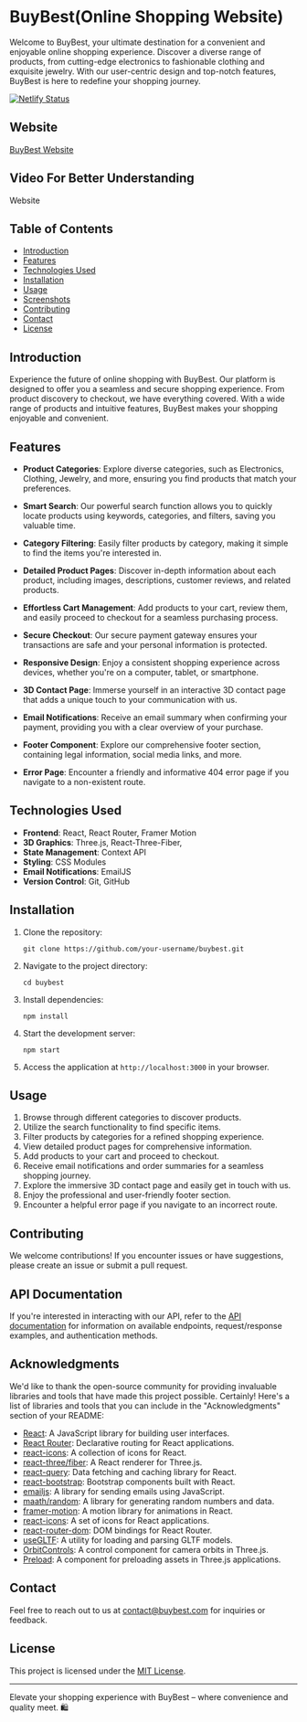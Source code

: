 # BuyBest(Online Shopping Website)

Welcome to BuyBest, your ultimate destination for a convenient and enjoyable online shopping experience. Discover a diverse range of products, from cutting-edge electronics to fashionable clothing and exquisite jewelry. With our user-centric design and top-notch features, BuyBest is here to redefine your shopping journey.

[![Netlify Status](https://api.netlify.com/api/v1/badges/0ed6b6ca-58d1-4b6e-9679-af8c82641b59/deploy-status)](https://app.netlify.com/sites/buybest-1/deploys)

## Website
[BuyBest Website](https://buybest-1.netlify.app/)

## Video For Better Understanding
Website 

## Table of Contents

- [Introduction](#introduction)
- [Features](#features)
- [Technologies Used](#technologies-used)
- [Installation](#installation)
- [Usage](#usage)
- [Screenshots](#screenshots)
- [Contributing](#contributing)
- [Contact](#contact)
- [License](#license)

## Introduction

Experience the future of online shopping with BuyBest. Our platform is designed to offer you a seamless and secure shopping experience. From product discovery to checkout, we have everything covered. With a wide range of products and intuitive features, BuyBest makes your shopping enjoyable and convenient.

## Features

- **Product Categories**: Explore diverse categories, such as Electronics, Clothing, Jewelry, and more, ensuring you find products that match your preferences.

- **Smart Search**: Our powerful search function allows you to quickly locate products using keywords, categories, and filters, saving you valuable time.

- **Category Filtering**: Easily filter products by category, making it simple to find the items you're interested in.

- **Detailed Product Pages**: Discover in-depth information about each product, including images, descriptions, customer reviews, and related products.

- **Effortless Cart Management**: Add products to your cart, review them, and easily proceed to checkout for a seamless purchasing process.

- **Secure Checkout**: Our secure payment gateway ensures your transactions are safe and your personal information is protected.

- **Responsive Design**: Enjoy a consistent shopping experience across devices, whether you're on a computer, tablet, or smartphone.

- **3D Contact Page**: Immerse yourself in an interactive 3D contact page that adds a unique touch to your communication with us.

- **Email Notifications**: Receive an email summary when confirming your payment, providing you with a clear overview of your purchase.

- **Footer Component**: Explore our comprehensive footer section, containing legal information, social media links, and more.

- **Error Page**: Encounter a friendly and informative 404 error page if you navigate to a non-existent route.

## Technologies Used

- **Frontend**: React, React Router, Framer Motion
- **3D Graphics**: Three.js, React-Three-Fiber, 
- **State Management**: Context API
- **Styling**: CSS Modules
- **Email Notifications**: EmailJS
- **Version Control**: Git, GitHub

## Installation

1. Clone the repository:
   ```
   git clone https://github.com/your-username/buybest.git
   ```
2. Navigate to the project directory:
   ```
   cd buybest
   ```
3. Install dependencies:
   ```
   npm install
   ```
4. Start the development server:
   ```
   npm start
   ```
5. Access the application at `http://localhost:3000` in your browser.

## Usage

1. Browse through different categories to discover products.
2. Utilize the search functionality to find specific items.
3. Filter products by categories for a refined shopping experience.
4. View detailed product pages for comprehensive information.
5. Add products to your cart and proceed to checkout.
6. Receive email notifications and order summaries for a seamless shopping journey.
7. Explore the immersive 3D contact page and easily get in touch with us.
8. Enjoy the professional and user-friendly footer section.
9. Encounter a helpful error page if you navigate to an incorrect route.

## Contributing

We welcome contributions! If you encounter issues or have suggestions, please create an issue or submit a pull request.

## API Documentation

If you're interested in interacting with our API, refer to the [API documentation](https://fakestoreapi.com/docs) for information on available endpoints, request/response examples, and authentication methods.

## Acknowledgments

We'd like to thank the open-source community for providing invaluable libraries and tools that have made this project possible.
Certainly! Here's a list of libraries and tools that you can include in the "Acknowledgments" section of your README:

- [React](https://reactjs.org/): A JavaScript library for building user interfaces.
- [React Router](https://reactrouter.com/): Declarative routing for React applications.
- [react-icons](https://react-icons.github.io/react-icons/): A collection of icons for React.
- [react-three/fiber](https://github.com/pmndrs/react-three-fiber): A React renderer for Three.js.
- [react-query](https://react-query.tanstack.com/): Data fetching and caching library for React.
- [react-bootstrap](https://react-bootstrap.github.io/): Bootstrap components built with React.
- [emailjs](https://www.emailjs.com/): A library for sending emails using JavaScript.
- [maath/random](https://github.com/maath/rand): A library for generating random numbers and data.
- [framer-motion](https://www.framer.com/api/motion/): A motion library for animations in React.
- [react-icons](https://react-icons.github.io/react-icons/): A set of icons for React applications.
- [react-router-dom](https://reactrouter.com/web/guides/quick-start): DOM bindings for React Router.
- [useGLTF](https://github.com/pmndrs/drei): A utility for loading and parsing GLTF models.
- [OrbitControls](https://github.com/pmndrs/drei): A control component for camera orbits in Three.js.
- [Preload](https://github.com/pmndrs/drei): A component for preloading assets in Three.js applications.

## Contact

Feel free to reach out to us at [contact@buybest.com](https://buybest-1.netlify.app/contact) for inquiries or feedback.

## License

This project is licensed under the [MIT License](LICENSE).

---

Elevate your shopping experience with BuyBest – where convenience and quality meet. 🛍️
